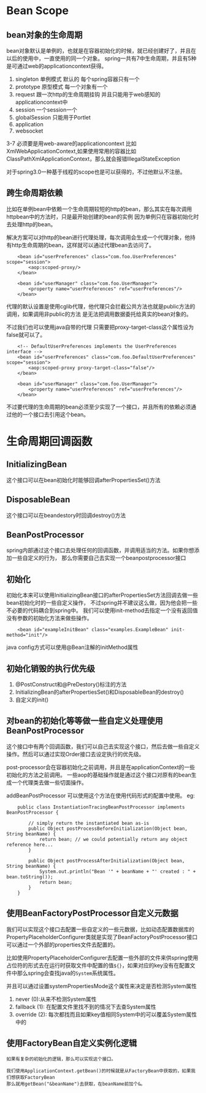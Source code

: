 # Bean Scope
## bean对象的生命周期
  bean对象默认是单例的，也就是在容器初始化的时候，就已经创建好了，并且在
  以后的使用中，一直使用的同一个对象。 spring一共有7中生命周期，并且有5种是可通过web的applicationcontext获得。
1. singleton 单例模式 默认的 每个spring容器只有一个
2. prototype 原型模式 每一个对象有一个
3. request 跟一次http的生命周期挂钩 并且只能用于web感知的applicationcontext中
4. session 一个session一个
5. globalSession 只能用于Portlet
6. application
7. websocket

3-7 必须要是用web-aware的applicationcontext 比如XmlWebApplicationContext,如果使用常用的容器比如ClassPathXmlApplicationContext，那么就会报错IllegalStateException

  对于spring3.0一种基于线程的scope也是可以获得的，不过他默认不注册。

## 跨生命周期依赖
  比如在单例bean中依赖一个生命周期较短的http的bean，那么其实在每次调用httpbean中的方法时，只是最开始创建的bean的实例
  因为单例只在容器初始化时去处理http的bean。

  解决方案可以对http的bean进行代理处理，每次调用会生成一个代理对象，他持有http生命周期的bean，这样就可以通过代理bean去访问了。

        <bean id="userPreferences" class="com.foo.UserPreferences" scope="session">
            <aop:scoped-proxy/>
        </bean>

        <bean id="userManager" class="com.foo.UserManager">
            <property name="userPreferences" ref="userPreferences"/>
        </bean>

  代理的默认设置是使用cglib代理，他代理只会拦截公共方法也就是public方法的调用，如果调用非public的方法 是无法把调用数据委托给真实的bean对象的。

  不过我们也可以使用java自带的代理 只需要把proxy-target-class这个属性设为false就可以了。

        <!-- DefaultUserPreferences implements the UserPreferences interface -->
        <bean id="userPreferences" class="com.foo.DefaultUserPreferences" scope="session">
            <aop:scoped-proxy proxy-target-class="false"/>
        </bean>

        <bean id="userManager" class="com.foo.UserManager">
            <property name="userPreferences" ref="userPreferences"/>
        </bean>

   不过要代理的生命周期的bean必须至少实现了一个接口，并且所有的依赖必须通过他的一个接口去引用这个bean。

# 生命周期回调函数
## InitializingBean
  这个接口可以在bean初始化时能够回调afterPropertiesSet()方法
## DisposableBean
  这个接口可以在beandestory时回调destroy()方法
## BeanPostProcessor
  spring内部通过这个接口去处理任何的回调函数，并调用适当的方法。如果你想添加一些自定义的行为，
  那么你需要自己去实现一个beanpostprocessor接口

## 初始化
  初始化本来可以使用InitializingBean接口的afterPropertiesSet方法回调去做一些bean初始化时的一些自定义操作，
  不过spring并不建议这么做，因为他会把一些不必要的代码耦合到spring中。
  我们可以使用init-method去指定一个没有返回值没有参数的初始化方法来做些操作。

        <bean id="exampleInitBean" class="examples.ExampleBean" init-method="init"/>

  java config方式可以使用@Bean注解的initMethod属性

## 初始化销毁的执行优先级
1.  @PostConstruct和@PreDestory()标注的方法
2.  InitializingBean的afterPropertiesSet()和DisposableBean的destroy()
3.  自定义的init()

## 对bean的初始化等等做一些自定义处理使用BeanPostProcessor
  这个接口中有两个回调函数，我们可以自己去实现这个接口，然后去做一些自定义操作。然后可以通过实现Order接口去设定执行的优先级。



  post-processor会在容器初始化之前调用，并且是在applicationContext的一些初始化的方法之前调用。
  一些aop的基础操作就是通过这个接口对原有的bean生成一个代理类去做一些切面操作。

  addBeanPostProcessor 可以使用这个方法在使用代码形式的配置中使用。
eg:

        public class InstantiationTracingBeanPostProcessor implements BeanPostProcessor {

            // simply return the instantiated bean as-is
            public Object postProcessBeforeInitialization(Object bean, String beanName) {
                return bean; // we could potentially return any object reference here...
            }

            public Object postProcessAfterInitialization(Object bean, String beanName) {
                System.out.println("Bean '" + beanName + "' created : " + bean.toString());
                return bean;
            }
        }
## 使用BeanFactoryPostProcessor自定义元数据
   我们可以实现这个接口去配置一些自定义的一些元数据，比如动态配置数据库的PropertyPlaceholderConfigurer类就是实现了BeanFactoryPostProcessor接口可以通过一个外部的properties文件去配置的。

   比如使用PropertyPlaceholderConfigurer去配置一些外部的文件来供spring使用占位符的形式去在运行时获取文件中配置的值`${}`，如果对应的key没有在配置文件中那么spring会查找java的`System`系统属性。

   并且可以通过设置systemPropertiesMode这个属性来决定是否检测System属性

   1. never (0):从来不检测System属性
   2. fallback (1): 在配置文件里找不到的情况下去查System属性
   3. override (2): 每次都找而且如果key值相同System中的可以覆盖System属性中的

## 使用FactoryBean自定义实例化逻辑
    如果有复杂的初始化的逻辑，那么可以实现这个接口。

    我们使用ApplicationContext.getBean()的时候就是从FactoryBean中获取的，如果我们想获取FactoryBean
    那么就用getBean("&beanName")去获取，在beanName前加个&。


